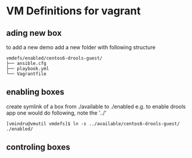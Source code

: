 # VM Definitions for vagrant 

## ading new box 

to add a new demo add a new folder with following structure

```
vmdefs/enabled/centos6-drools-guest/
├── ansible.cfg
├── playbook.yml
└── Vagrantfile
```

## enabling boxes 

create symlink of a box from ./available to ./enabled e.g.
to enable drools app one would do following, note the '../'
```
[vmindru@vmutil vmdefs]$ ln -s ../available/centos6-drools-guest/ ./enabled/
```
## controling boxes 


